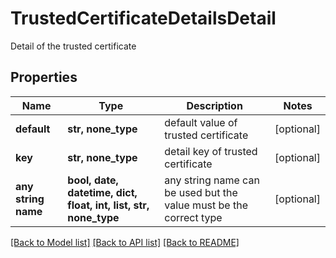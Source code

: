 # TrustedCertificateDetailsDetail

Detail of the trusted certificate

## Properties
Name | Type | Description | Notes
------------ | ------------- | ------------- | -------------
**default** | **str, none_type** | default value of trusted certificate | [optional] 
**key** | **str, none_type** | detail key of trusted certificate | [optional] 
**any string name** | **bool, date, datetime, dict, float, int, list, str, none_type** | any string name can be used but the value must be the correct type | [optional]

[[Back to Model list]](../README.md#documentation-for-models) [[Back to API list]](../README.md#documentation-for-api-endpoints) [[Back to README]](../README.md)



